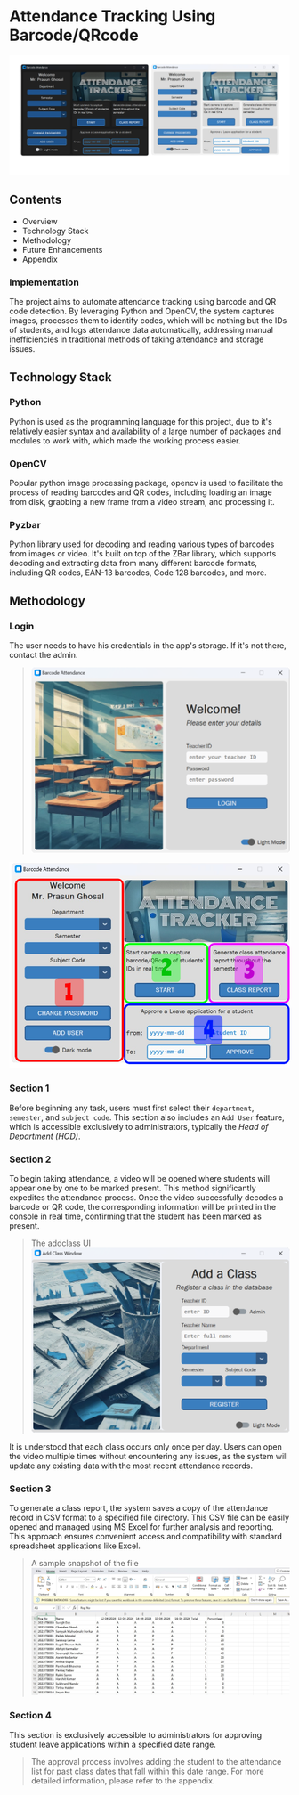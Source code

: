 # Attendance Tracking Using Barcode/QRcode
![dark](assets/thumbnail.png)

## Contents
- Overview
- Technology Stack
- Methodology
- Future Enhancements
- Appendix

### Implementation
The project aims to automate attendance tracking using barcode and QR code detection. By leveraging Python and OpenCV, the system captures images, processes them to identify codes, which will be nothing but the IDs of students, and logs attendance data automatically, addressing manual inefficiencies in traditional methods of taking attendance and storage issues.

## Technology Stack
### Python
Python is used as the programming language for this project, due to it's relatively easier syntax and availability of a large number of packages and modules to work with, which made the working process easier.

### OpenCV
Popular python image processing package, opencv is used to facilitate the process of reading barcodes and QR codes, including loading an image from disk, grabbing a new frame from a video stream, and processing it.

### Pyzbar
Python library used for decoding and reading various types of barcodes from images or video. It's built on top of the ZBar library, which supports decoding and extracting data from many different barcode formats, including QR codes, EAN-13 barcodes, Code 128 barcodes, and more.

## Methodology
### Login
The user needs to have his credentials in the app's storage. If it's not there, contact the admin.
> ![login](assets/login.png)

![help](assets/help.png)
### Section 1
Before beginning any task, users must first select their `department`, `semester`, and `subject code`. This section also includes an `Add User` feature, which is accessible exclusively to administrators, typically the *Head of Department (HOD)*.

### Section 2
To begin taking attendance, a video will be opened where students will appear one by one to be marked present. This method significantly expedites the attendance process. Once the video successfully decodes a barcode or QR code, the corresponding information will be printed in the console in real time, confirming that the student has been marked as present.
> The addclass UI![Add class](assets/addclass.png) 

It is understood that each class occurs only once per day. Users can open the video multiple times without encountering any issues, as the system will update any existing data with the most recent attendance records.

### Section 3
To generate a class report, the system saves a copy of the attendance record in CSV format to a specified file directory. This CSV file can be easily opened and managed using MS Excel for further analysis and reporting. This approach ensures convenient access and compatibility with standard spreadsheet applications like Excel.

> A sample snapshot of the file ![image](assets/csvfilesnapshot.jpg)

### Section 4
This section is exclusively accessible to administrators for approving student leave applications within a specified date range. 
>The approval process involves adding the student to the attendance list for past class dates that fall within this date range. For more detailed information, please refer to the appendix.
